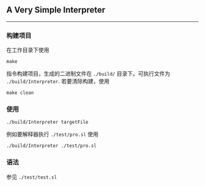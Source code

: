<!--
 * @Author: Chipen Hsiao
 * @Date: 2020-05-18
 * @LastEditTime: 2020-05-18 22:52:21
 * @Description: readme
--> 
## A Very Simple Interpreter
---
### 构建项目
在工作目录下使用 
```shell
make
```
指令构建项目，生成的二进制文件在 `./build/` 目录下。可执行文件为 `./build/Interpreter`.
若要清除构建，使用
```shell
make clean
```

### 使用
```shell
./build/Interpreter targetFile
```
例如要解释器执行 `./test/pro.sl` 使用
```shell
./build/Interpreter ./test/pro.sl
```

### 语法
参见 `./test/test.sl`

